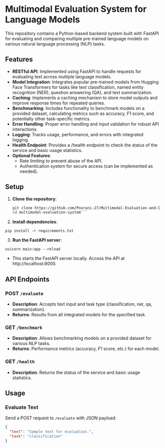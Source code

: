 # Multimodal Evaluation System for Language Models

This repository contains a Python-based backend system built with FastAPI for evaluating and comparing multiple pre-trained language models on various natural language processing (NLP) tasks.

## Features

- **RESTful API**: Implemented using FastAPI to handle requests for evaluating text across multiple language models.
- **Model Integration**: Integrates popular pre-trained models from Hugging Face Transformers for tasks like text classification, named entity recognition (NER), question answering (QA), and text summarization.
- **Caching**: Implements a caching mechanism to store model outputs and improve response times for repeated queries.
- **Benchmarking**: Includes functionality to benchmark models on a provided dataset, calculating metrics such as accuracy, F1 score, and potentially other task-specific metrics.
- **Error Handling**: Proper error handling and input validation for robust API interactions.
- **Logging**: Tracks usage, performance, and errors with integrated logging.
- **Health Endpoint**: Provides a /health endpoint to check the status of the service and basic usage statistics.
- **Optional Features**:
  - Rate limiting to prevent abuse of the API.
  - Authentication system for secure access (can be implemented as needed).

## Setup

1. **Clone the repository**:
   ```bash
   git clone https://github.com/Poorani-27/Multimodal-Evaluation-and-Comparison-System.git
   cd multimodal-evaluation-system```

2. **Install dependencies**:

```
pip install -r requirements.txt

```

3. **Run the FastAPI server**:

```
uvicorn main:app --reload

```
 - This starts the FastAPI server locally. Access the API at http://localhost:8000.


## API Endpoints

### POST `/evaluate`

- **Description**: Accepts text input and task type (classification, ner, qa, summarization).
- **Returns**: Results from all integrated models for the specified task.

### GET `/benchmark`

- **Description**: Allows benchmarking models on a provided dataset for various NLP tasks.
- **Returns**: Performance metrics (accuracy, F1 score, etc.) for each model.

### GET `/health`

- **Description**: Returns the status of the service and basic usage statistics.


## Usage

### Evaluate Text

Send a POST request to `/evaluate` with JSON payload:

```json
{
  "text": "Sample text for evaluation.",
  "task": "classification"
}

